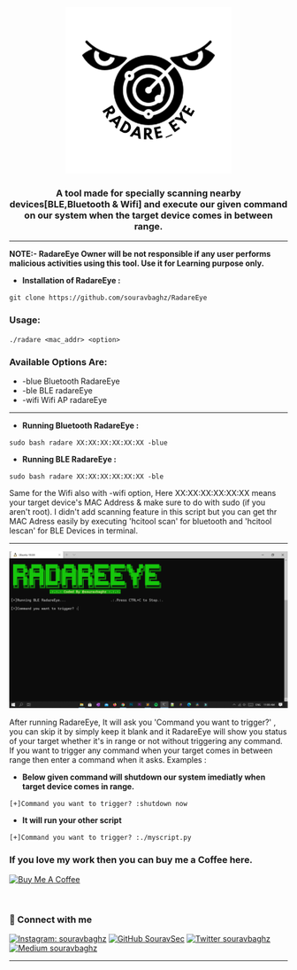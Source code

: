 <p align="center">
  <img  width="300" src="logo.png" />
</p>
<h3 align="center"><b>A tool made for specially scanning nearby devices[BLE,Bluetooth & Wifi] and execute our given command on our system when the target device comes in between range.</b></h3>


*** 
**NOTE:- RadareEye Owner will be not responsible if any user performs malicious activities using this tool. Use it for Learning purpose only.**

+ **Installation of RadareEye :**
 ```
 git clone https://github.com/souravbaghz/RadareEye
 ```
### Usage:
```
./radare <mac_addr> <option>
```
### Available Options Are:
- -blue   Bluetooth RadareEye
- -ble    BLE radareEye
- -wifi   Wifi AP radareEye
***
+ **Running Bluetooth RadareEye :**
```
sudo bash radare XX:XX:XX:XX:XX:XX -blue
```
+ **Running BLE RadareEye :**
```
sudo bash radare XX:XX:XX:XX:XX:XX -ble
```
Same for the Wifi also with -wifi option, Here XX:XX:XX:XX:XX:XX means your target device's MAC Address & make sure to do with sudo (if you aren't root). I didn't add scanning feature in this script but you can get thr MAC Adress easily by executing 'hcitool scan' for bluetooth and 'hcitool lescan' for BLE Devices in terminal.
***
<p align="center">
  <img  width="700" src="screenshot.png" />
</p>
After running RadareEye, It will ask you 'Command you want to trigger?' , you can skip it by simply keep it blank and it RadareEye will show you status of your target whether it's in range or not without triggering any command. If you want to trigger any command when your target comes in between range then enter a command when it asks.
 Examples :

+ **Below given command will shutdown our system imediatly when target device comes in range.**

```
[+]Command you want to trigger? :shutdown now
```
+ **It will run your other script**
```
[+]Command you want to trigger? :./myscript.py
```

 ### If you love my work then you can buy me a Coffee here.
 <a href="https://www.buymeacoffee.com/souravbaghz" target="_blank"><img src="https://cdn.buymeacoffee.com/buttons/default-orange.png" alt="Buy Me A Coffee" height="41" width="174"></a>
 
 
 <br>

### 🤝 Connect with me
[![Instagram: souravbaghz](https://img.shields.io/badge/instagram-%23E4405F.svg?&style=for-the-badge&logo=instagram&logoColor=white)](https://www.instagram.com/souravbaghz)
[![GitHub SouravSec](https://img.shields.io/badge/github-%23000000.svg?&style=for-the-badge&logo=github)](https://github.com/SouravSec)
[![Twitter souravbaghz](https://img.shields.io/badge/twitter-%231DA1F2.svg?&style=for-the-badge&logo=twitter&logoColor=white)](https://twitter.com/souravbaghz)
[![Medium souravbaghz](https://img.shields.io/badge/medium-%2312100E.svg?&style=for-the-badge&logo=medium&logoColor=white)](https://medium.com/@souravbaghz)

---

